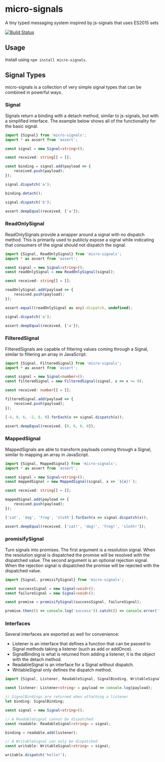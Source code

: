 # micro-signals

A tiny typed messaging system inspired by js-signals that uses ES2015 sets

[![Build Status](https://travis-ci.org/lelandmiller/micro-signals.svg?branch=master)](https://travis-ci.org/lelandmiller/micro-signals)

## Usage

Install using `npm install micro-signals`.

## Signal Types

micro-signals is a collection of very simple signal types that can be combined in powerful ways.

### Signal

Signals return a binding with a detach method, similar to js-signals, but with a simplified
interface. The example below shows all of the functionality for the basic signal.

```ts
import {Signal} from 'micro-signals';
import * as assert from 'assert';

const signal = new Signal<string>();

const received: string[] = [];

const binding = signal.add(payload => {
    received.push(payload);
});

signal.dispatch('a');

binding.detach();

signal.dispatch('b');

assert.deepEqual(received, ['a']);
```

### ReadOnlySignal

ReadOnlySignals provide a wrapper around a signal with no dispatch method. This is primarily used to
publicly expose a signal while indicating that consumers of the signal should not dispatch the
signal.

```ts
import {Signal, ReadOnlySignal} from 'micro-signals';
import * as assert from 'assert';

const signal = new Signal<string>();
const readOnlySignal = new ReadOnlySignal(signal);

const received: string[] = [];

readOnlySignal.add(payload => {
    received.push(payload);
});

assert.equal((readOnlySignal as any).dispatch, undefined);

signal.dispatch('a');

assert.deepEqual(received, ['a']);
```

### FilteredSignal

FilteredSignals are capable of filtering values coming through a Signal, similar to filtering an
array in JavaScript.

```ts
import {Signal, FilteredSignal} from 'micro-signals';
import * as assert from 'assert';

const signal = new Signal<number>();
const filteredSignal = new FilteredSignal(signal, x => x >= 0);

const received: number[] = [];

filteredSignal.add(payload => {
    received.push(payload);
});

[-4, 0, 6, -2, 8, 0].forEach(x => signal.dispatch(x));

assert.deepEqual(received, [0, 6, 8, 0]);
```

### MappedSignal

MappedSignals are able to transform payloads coming through a Signal, similar to mapping an array
in JavaScript.

```ts
import {Signal, MappedSignal} from 'micro-signals';
import * as assert from 'assert';

const signal = new Signal<string>();
const mappedSignal = new MappedSignal(signal, x => `${x}!`);

const received: string[] = [];

mappedSignal.add(payload => {
    received.push(payload);
});

['cat', 'dog', 'frog', 'sloth'].forEach(x => signal.dispatch(x));

assert.deepEqual(received, ['cat!', 'dog!', 'frog!', 'sloth!']);
```

### promisifySignal

Turn signals into promises. The first argument is a resolution signal. When the resolution signal is
dispatched the promise will be resolved with the dispatched value. The second argument is an
optional rejection signal. When the rejection signal is dispatched the promise will be rejected with
the dispatched value.

```ts
import {Signal, promisifySignal} from 'micro-signals';

const successSignal = new Signal<void>();
const failureSignal = new Signal<void>();

const promise = promisifySignal(successSignal, failureSignal);

promise.then(() => console.log('success')).catch(() => console.error('failure'));
```

### Interfaces

Several interfaces are exported as well for convenience:

-   Listener is an interface that defines a function that can be passed to Signal methods taking a
    listener (such as add or addOnce).
-   SignalBinding is what is returned from adding a listener, it is the object with the detach
    method.
-   ReadableSignal is an interface for a Signal without dispatch.
-   WritableSignal only defines the dispatch method.

```ts
import {Signal, Listener, ReadableSignal, SignalBinding, WritableSignal} from 'micro-signals';

const listener: Listener<string> = payload => console.log(payload);

// SignalBindings are returned when attaching a listener
let binding: SignalBinding;

const signal = new Signal<string>();

// A ReadableSignal cannot be dispatched
const readable: ReadableSignal<string> = signal;

binding = readable.add(listener);

// A WritableSignal can only be dispatched
const writable: WritableSignal<string> = signal;

writable.dispatch('hello!');
```
